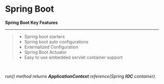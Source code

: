 # Spring Boot


**Spring Boot Key Features**<hr>
> - Spring boot starters
> - Spring boot auto configurations
> - Externalized Configuration
> - Spring Boot Actuator
> - Easy to use embedded servlet container support

<br>

_run() method returns **ApplicationContext** reference(Spring **IOC** container)._



